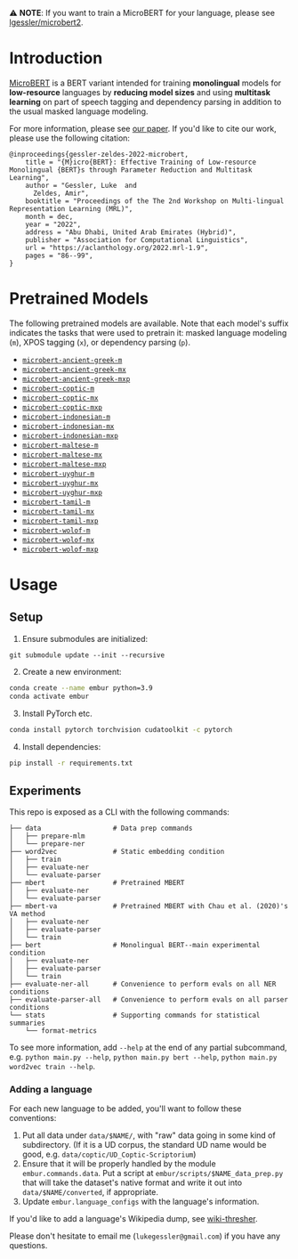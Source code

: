 ⚠️ **NOTE**: If you want to train a MicroBERT for your language, please see [lgessler/microbert2](https://github.com/lgessler/microbert2).

# Introduction

[MicroBERT](https://aclanthology.org/2022.mrl-1.9/) is a BERT variant intended for training **monolingual** models for **low-resource** languages by 
**reducing model sizes** and using **multitask learning** on part of speech tagging and dependency parsing 
in addition to the usual masked language modeling.

For more information, please see [our paper](https://aclanthology.org/2022.mrl-1.9/).
If you'd like to cite our work, please use the following citation:

```
@inproceedings{gessler-zeldes-2022-microbert,
    title = "{M}icro{BERT}: Effective Training of Low-resource Monolingual {BERT}s through Parameter Reduction and Multitask Learning",
    author = "Gessler, Luke  and
      Zeldes, Amir",
    booktitle = "Proceedings of the The 2nd Workshop on Multi-lingual Representation Learning (MRL)",
    month = dec,
    year = "2022",
    address = "Abu Dhabi, United Arab Emirates (Hybrid)",
    publisher = "Association for Computational Linguistics",
    url = "https://aclanthology.org/2022.mrl-1.9",
    pages = "86--99",
}
```

# Pretrained Models
The following pretrained models are available.
Note that each model's suffix indicates the tasks that were used to pretrain it: masked language modeling (`m`),
XPOS tagging (`x`), or dependency parsing (`p`).

 - [`microbert-ancient-greek-m`](https://huggingface.co/lgessler/microbert-ancient-greek-m)
 - [`microbert-ancient-greek-mx`](https://huggingface.co/lgessler/microbert-ancient-greek-mx)
 - [`microbert-ancient-greek-mxp`](https://huggingface.co/lgessler/microbert-ancient-greek-mxp)
 - [`microbert-coptic-m`](https://huggingface.co/lgessler/microbert-coptic-m)
 - [`microbert-coptic-mx`](https://huggingface.co/lgessler/microbert-coptic-mx)
 - [`microbert-coptic-mxp`](https://huggingface.co/lgessler/microbert-coptic-mxp)
 - [`microbert-indonesian-m`](https://huggingface.co/lgessler/microbert-indonesian-m)
 - [`microbert-indonesian-mx`](https://huggingface.co/lgessler/microbert-indonesian-mx)
 - [`microbert-indonesian-mxp`](https://huggingface.co/lgessler/microbert-indonesian-mxp)
 - [`microbert-maltese-m`](https://huggingface.co/lgessler/microbert-maltese-m)
 - [`microbert-maltese-mx`](https://huggingface.co/lgessler/microbert-maltese-mx)
 - [`microbert-maltese-mxp`](https://huggingface.co/lgessler/microbert-maltese-mxp)
 - [`microbert-uyghur-m`](https://huggingface.co/lgessler/microbert-uyghur-m)
 - [`microbert-uyghur-mx`](https://huggingface.co/lgessler/microbert-uyghur-mx)
 - [`microbert-uyghur-mxp`](https://huggingface.co/lgessler/microbert-uyghur-mxp)
 - [`microbert-tamil-m`](https://huggingface.co/lgessler/microbert-tamil-m)
 - [`microbert-tamil-mx`](https://huggingface.co/lgessler/microbert-tamil-mx)
 - [`microbert-tamil-mxp`](https://huggingface.co/lgessler/microbert-tamil-mxp)
 - [`microbert-wolof-m`](https://huggingface.co/lgessler/microbert-wolof-m)
 - [`microbert-wolof-mx`](https://huggingface.co/lgessler/microbert-wolof-mx)
 - [`microbert-wolof-mxp`](https://huggingface.co/lgessler/microbert-wolof-mxp)


# Usage

## Setup
1. Ensure submodules are initialized:

```
git submodule update --init --recursive
```

2. Create a new environment:

```bash
conda create --name embur python=3.9
conda activate embur
```

3. Install PyTorch etc. 
```bash
conda install pytorch torchvision cudatoolkit -c pytorch
```

4. Install dependencies:

```bash
pip install -r requirements.txt
```

## Experiments

This repo is exposed as a CLI with the following commands:

```
├── data                  # Data prep commands
│   ├── prepare-mlm
│   └── prepare-ner
├── word2vec              # Static embedding condition
│   ├── train
│   ├── evaluate-ner
│   └── evaluate-parser
├── mbert                 # Pretrained MBERT
│   ├── evaluate-ner
│   └── evaluate-parser
├── mbert-va              # Pretrained MBERT with Chau et al. (2020)'s VA method
│   ├── evaluate-ner
│   ├── evaluate-parser
│   └── train
├── bert                  # Monolingual BERT--main experimental condition
│   ├── evaluate-ner
│   ├── evaluate-parser
│   └── train
├── evaluate-ner-all      # Convenience to perform evals on all NER conditions
├── evaluate-parser-all   # Convenience to perform evals on all parser conditions
└── stats                 # Supporting commands for statistical summaries
    └── format-metrics
```

To see more information, add `--help` at the end of any partial subcommand, e.g. `python main.py --help`, 
`python main.py bert --help`, `python main.py word2vec train --help`.

### Adding a language
For each new language to be added, you'll want to follow these conventions:

1. Put all data under `data/$NAME/`, with "raw" data going in some kind of subdirectory. 
   (If it is a UD corpus, the standard UD name would be good, e.g. `data/coptic/UD_Coptic-Scriptorium`)
2. Ensure that it will be properly handled by the module `embur.commands.data`. 
   Put a script at `embur/scripts/$NAME_data_prep.py` that will take the dataset's native format and 
   write it out into `data/$NAME/converted`, if appropriate. 
3. Update `embur.language_configs` with the language's information.

If you'd like to add a language's Wikipedia dump, see [wiki-thresher](https://github.com/lgessler/wiki-thresher).

Please don't hesitate to email me (`lukegessler@gmail.com`) if you have any questions.
